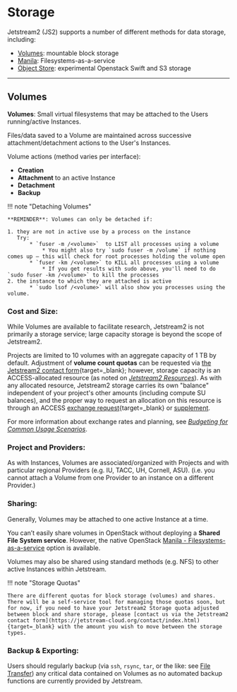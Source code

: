 # Storage

Jetstream2 (JS2) supports a number of different methods for data storage, including:

* [Volumes](#Volumes): mountable block storage
* [Manila](/general/manila): Filesystems-as-a-service
* [Object Store](/general/object): experimental Openstack Swift and S3 storage

---

## Volumes <a name="Volumes"></a>

**Volumes**: Small virtual filesystems that may be attached to the Users running/active Instances.

Files/data saved to a Volume are maintained across successive attachment/detachment actions to the User's Instances.

Volume actions (method varies per interface):

* **Creation**
* **Attachment** to an active Instance
* **Detachment**
* **Backup**

!!! note "Detaching Volumes"

    **REMINDER**: Volumes can only be detached if:

    1. they are not in active use by a process on the instance
       Try:
           * `fuser -m /<volume>`  to LIST all processes using a volume
               * You might also try `sudo fuser -m /volume` if nothing comes up – this will check for root processes holding the volume open
           * `fuser -km /<volume>` to KILL all processes using a volume
               * If you get results with sudo above, you'll need to do `sudo fuser -km /<volume>` to kill the processes
    2. the instance to which they are attached is active
           * `sudo lsof /<volume>` will also show you processes using the volume.


### Cost and Size:

While Volumes are available to facilitate research, Jetstream2 is not primarily a storage service; large capacity storage is beyond the scope of Jetstream2.

Projects are limited to 10 volumes with an aggregate capacity of 1 TB by default. Adjustment of **volume count quotas** can be requested via [the Jetstream2 contact form](https://jetstream-cloud.org/contact/index.html){target=_blank}; however, storage capacity is an ACCESS-allocated resource (as noted on *[Jetstream2 Resources](resources.md)*). As with any allocated resource, Jetstream2 storage carries its own "balance" independent of your project's other amounts (including compute SU balances), and the proper way to request an allocation on this resource is through an ACCESS [exchange request](https://allocations.access-ci.org/use-credits-overview){target=_blank} or [supplement](../alloc/supplement.md).

For more information about exchange rates and planning, see *[Budgeting for Common Usage Scenarios](../../alloc/budgeting/#storage)*.

### Project and Providers:

As with Instances, Volumes are associated/organized with Projects and with particular regional Providers (e.g. IU, TACC, UH, Cornell, ASU).
    (i.e. you cannot attach a Volume from one Provider to an instance on a different Provider.)

### Sharing:

Generally, Volumes may be attached to one active Instance at a time.

You can’t easily share volumes in OpenStack without deploying a **Shared File System service**. However, the native OpenStack [Manila - Filesystems-as-a-service](/general/manila/) option is available.

Volumes may also be shared using standard methods (e.g. NFS) to other active Instances within Jetstream.

!!! note "Storage Quotas"

    There are different quotas for block storage (volumes) and shares. There will be a self-service tool for managing those quotas soon, but for now, if you need to have your Jetstream2 Storage quota adjusted between block and share storage, please [contact us via the Jetstream2 contact form](https://jetstream-cloud.org/contact/index.html){target=_blank} with the amount you wish to move between the storage types.


### Backup & Exporting:

Users should regularly backup (via `ssh`, `rsync`, `tar`, or the like: see [File Transfer](/general/filetransfer)) any critical data contained on Volumes as no automated backup functions are currently provided by Jetstream. 
